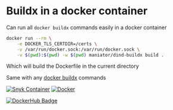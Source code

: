 # Buildx in a docker container

Can run all `docker buildx` commands easily in a docker container 

```zsh
docker run --rm \
    -e DOCKER_TLS_CERTDIR=/certs \
    -v /var/run/docker.sock:/var/run/docker.sock \
    -v $(pwd):$(pwd) -w $(pwd) maniator/dind-buildx build .
```

Which will build the Dockerfile in the current directory

Same with any [docker buildx](https://docs.docker.com/engine/reference/commandline/buildx/) commands


[![Snyk Container](https://github.com/maniator/dind-buildx/actions/workflows/snyk-container-analysis.yml/badge.svg)](https://github.com/maniator/dind-buildx/actions/workflows/snyk-container-analysis.yml)
[![Docker](https://github.com/maniator/dind-buildx/actions/workflows/docker-publish.yml/badge.svg)](https://github.com/maniator/dind-buildx/actions/workflows/docker-publish.yml)

[![DockerHub Badge](http://dockeri.co/image/maniator/dind-buildx)](https://hub.docker.com/r/maniator/dind-buildx/)
